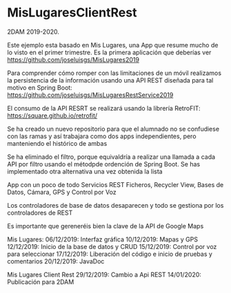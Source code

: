 # MisLugaresClientRest
2DAM 2019-2020. 

Este ejemplo esta basado en Mis Lugares, una App que resume mucho de lo visto en el primer trimestre.
Es la primera aplicación que deberías ver
https://github.com/joseluisgs/MisLugares2019

Para comprender cómo romper con las limitaciones de un móvil realizamos la persistencia de la información
usando una API REST diseñada para tal motivo en Spring Boot:
https://github.com/joseluisgs/MisLugaresRestService2019

El consumo de la API RESRT se realizará usando la librería RetroFIT: 
https://square.github.io/retrofit/


Se ha creado un nuevo repositorio para que el alumnado no se confudiese con las ramas y así trabajara como dos apps 
independientes, pero manteniendo el histórico de ambas

Se ha eliminado el filtro, porque equivaldría a realizar una llamada a cada API por filtro usando 
el métodpde ordención de Spring Boot. Se has implementado otra alternativa una vez obtenida la lista

App con un poco de todo
Servicios REST Ficheros, Recycler View, Bases de Datos, Cámara, GPS y Control por Voz

Los controladores de base de datos desaparecen y todo se gestiona por los controladores de REST

Es importante que gereneréis bien la clave de la API de Google Maps

Mis Lugares:
06/12/2019: Interfaz gráfica 
10/12/2019: Mapas y GPS 
12/12/2019: Inicio de la base de datos y CRUD
15/12/2019: Control por voz para seleccionar
17/12/2019: Liberación del código e inicio de pruebas y comentarios
20/12/2019: JavaDoc

Mis Lugares Client Rest
29/12/2019: Cambio a Api REST
14/01/2020: Publicación para 2DAM
